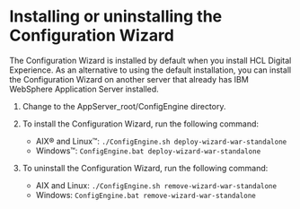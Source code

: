 # Installing or uninstalling the Configuration Wizard

The Configuration Wizard is installed by default when you install HCL Digital Experience. As an alternative to using the default installation, you can install the Configuration Wizard on another server that already has IBM WebSphere Application Server installed.

1.  Change to the AppServer_root/ConfigEngine directory.

2.  To install the Configuration Wizard, run the following command:

    -   AIX® and Linux™: `./ConfigEngine.sh deploy-wizard-war-standalone`
    -   Windows™: `ConfigEngine.bat deploy-wizard-war-standalone`
    
3.  To uninstall the Configuration Wizard, run the following command:

    -   AIX and Linux: `./ConfigEngine.sh remove-wizard-war-standalone`
    -   Windows: `ConfigEngine.bat remove-wizard-war-standalone`



